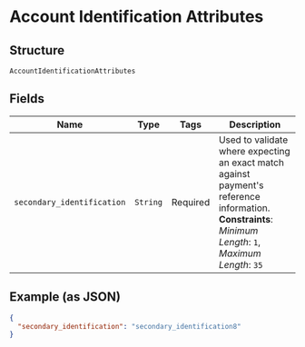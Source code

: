 
# Account Identification Attributes

## Structure

`AccountIdentificationAttributes`

## Fields

| Name | Type | Tags | Description |
|  --- | --- | --- | --- |
| `secondary_identification` | `String` | Required | Used to validate where expecting an exact match against payment's reference information.<br>**Constraints**: *Minimum Length*: `1`, *Maximum Length*: `35` |

## Example (as JSON)

```json
{
  "secondary_identification": "secondary_identification8"
}
```

